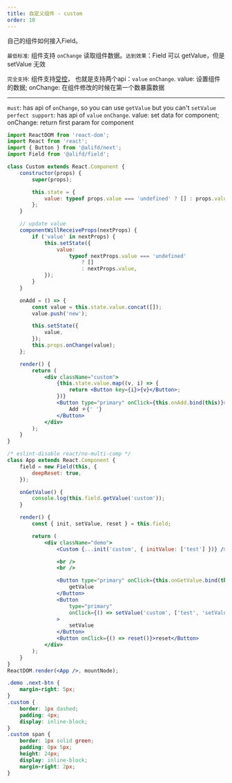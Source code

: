 ```yaml
---
title: 自定义组件 - custom
order: 10
---
```


自己的组件如何接入Field。

`最低标准`: 组件支持 `onChange` 读取组件数据。`达到效果`：Field 可以 getValue，但是 setValue 无效

`完全支持`: 组件支持[受控](https://facebook.github.io/react/docs/forms.html#controlled-components)， 也就是支持两个api：`value` `onChange`. value: 设置组件的数据; onChange: 在组件修改的时候在第一个数暴露数据

---

`must`: has api of `onChange`, so you can use `getValue` but you can't `setValue`
`perfect support`: has api of `value` `onChange`. value: set data for component; onChange: return first param for component

```jsx
import ReactDOM from 'react-dom';
import React from 'react';
import { Button } from '@alifd/next';
import Field from '@alifd/field';

class Custom extends React.Component {
    constructor(props) {
        super(props);

        this.state = {
            value: typeof props.value === 'undefined' ? [] : props.value,
        };
    }

    // update value
    componentWillReceiveProps(nextProps) {
        if ('value' in nextProps) {
            this.setState({
                value:
                    typeof nextProps.value === 'undefined'
                        ? []
                        : nextProps.value,
            });
        }
    }

    onAdd = () => {
        const value = this.state.value.concat([]);
        value.push('new');

        this.setState({
            value,
        });
        this.props.onChange(value);
    };

    render() {
        return (
            <div className="custom">
                {this.state.value.map((v, i) => {
                    return <Button key={i}>{v}</Button>;
                })}
                <Button type="primary" onClick={this.onAdd.bind(this)}>
                    Add ＋{' '}
                </Button>
            </div>
        );
    }
}

/* eslint-disable react/no-multi-comp */
class App extends React.Component {
    field = new Field(this, {
        deepReset: true,
    });

    onGetValue() {
        console.log(this.field.getValue('custom'));
    }

    render() {
        const { init, setValue, reset } = this.field;

        return (
            <div className="demo">
                <Custom {...init('custom', { initValue: ['test'] })} />

                <br />
                <br />

                <Button type="primary" onClick={this.onGetValue.bind(this)}>
                    getValue
                </Button>
                <Button
                    type="primary"
                    onClick={() => setValue('custom', ['test', 'setValue'])}
                >
                    setValue
                </Button>
                <Button onClick={() => reset()}>reset</Button>
            </div>
        );
    }
}
ReactDOM.render(<App />, mountNode);
```

```css
.demo .next-btn {
    margin-right: 5px;
}
.custom {
    border: 1px dashed;
    padding: 4px;
    display: inline-block;
}
.custom span {
    border: 1px solid green;
    padding: 0px 5px;
    height: 24px;
    display: inline-block;
    margin-right: 2px;
}
```
